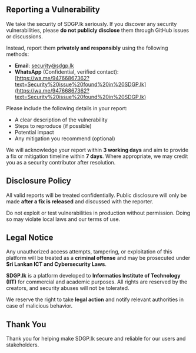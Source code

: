## Reporting a Vulnerability

We take the security of SDGP.lk seriously. If you discover any security vulnerabilities, please **do not publicly disclose** them through GitHub issues or discussions.

Instead, report them **privately and responsibly** using the following methods:

- **Email**: [security@sdgp.lk](mailto:security@sdgp.lk)
- **WhatsApp** (Confidential, verified contact): [https://wa.me/94766867362?text=Security%20issue%20found%20in%20SDGP.lk](https://wa.me/94766867362?text=Security%20issue%20found%20in%20SDGP.lk)

Please include the following details in your report:
- A clear description of the vulnerability
- Steps to reproduce (if possible)
- Potential impact
- Any mitigation you recommend (optional)

We will acknowledge your report within **3 working days** and aim to provide a fix or mitigation timeline within **7 days**. Where appropriate, we may credit you as a security contributor after resolution.

## Disclosure Policy

All valid reports will be treated confidentially. Public disclosure will only be made **after a fix is released** and discussed with the reporter.

Do not exploit or test vulnerabilities in production without permission. Doing so may violate local laws and our terms of use.

## Legal Notice

Any unauthorized access attempts, tampering, or exploitation of this platform will be treated as a **criminal offense** and may be prosecuted under **Sri Lankan ICT and Cybersecurity Laws**.

**SDGP.lk** is a platform developed to **Informatics Institute of Technology (IIT)** for commercial and academic purposes. All rights are reserved by the creators, and security abuses will not be tolerated.

We reserve the right to take **legal action** and notify relevant authorities in case of malicious behavior.

## Thank You

Thank you for helping make SDGP.lk secure and reliable for our users and stakeholders.
